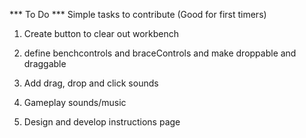 *** To Do ***
Simple tasks to contribute (Good for first timers)

1. Create button to clear out workbench
2. define benchcontrols and braceControls and make droppable and draggable
 
3. Add drag, drop and click sounds
4. Gameplay sounds/music
5. Design and develop instructions page